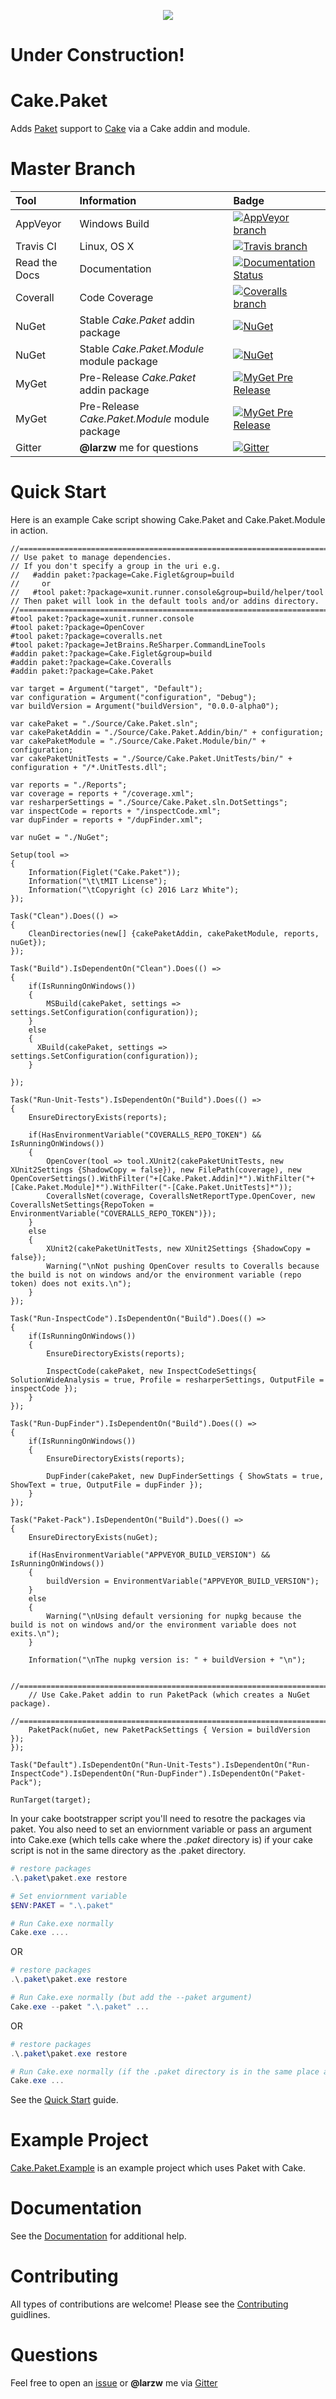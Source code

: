 <p align="center">
  <a href="https://github.com/larzw/Cake.Paket"><img src="https://raw.githubusercontent.com/larzw/Cake.Paket/master/Documentation/Images/CakePaketLogo.png" /></a>
</p>

# Under Construction!

# Cake.Paket

Adds [Paket](https://fsprojects.github.io/Paket/) support to [Cake](http://cakebuild.net/) via a Cake addin and module.

# Master Branch

|Tool|Information|Badge|
|:--|:--|:--|
|AppVeyor|Windows Build|[![AppVeyor branch](https://img.shields.io/appveyor/ci/larzw/Cake-Paket/master.svg)](https://ci.appveyor.com/project/larzw/cake-paket/branch/master)|
|Travis CI|Linux, OS X|[![Travis branch](https://img.shields.io/travis/larzw/Cake.Paket/master.svg)](https://travis-ci.org/larzw/Cake.Paket)|
|Read the Docs|Documentation|[![Documentation Status](https://readthedocs.org/projects/cakepaket/badge/?version=latest)](http://cakepaket.readthedocs.io/en/latest/?badge=latest)|
|Coverall|Code Coverage|[![Coveralls branch](https://img.shields.io/coveralls/larzw/Cake.Paket/master.svg)](https://coveralls.io/github/larzw/Cake.Paket?branch=master)|
|NuGet|Stable *Cake.Paket* addin package|[![NuGet](https://img.shields.io/nuget/v/Cake.Paket.svg)](https://www.nuget.org/packages/Cake.Paket/)
|NuGet|Stable *Cake.Paket.Module* module package|[![NuGet](https://img.shields.io/nuget/v/Cake.Paket.Module.svg)](https://www.nuget.org/packages/Cake.Paket.Module/)
|MyGet|Pre-Release *Cake.Paket* addin package|[![MyGet Pre Release](https://img.shields.io/myget/mathphysics/vpre/Cake.Paket.svg)](https://www.myget.org/feed/mathphysics/package/nuget/Cake.Paket)
|MyGet|Pre-Release *Cake.Paket.Module* module package|[![MyGet Pre Release](https://img.shields.io/myget/mathphysics/vpre/Cake.Paket.Module.svg)](https://www.myget.org/feed/mathphysics/package/nuget/Cake.Paket.Module)
|Gitter|**@larzw** me for questions|[![Gitter](https://img.shields.io/gitter/room/nwjs/nw.js.svg?maxAge=2592000)](https://gitter.im/cake-contrib/Lobby)|

# Quick Start

Here is an example Cake script showing Cake.Paket and Cake.Paket.Module in action.

```cake
//=================================================================================================
// Use paket to manage dependencies.
// If you don't specify a group in the uri e.g.
//   #addin paket:?package=Cake.Figlet&group=build
//     or
//   #tool paket:?package=xunit.runner.console&group=build/helper/tool
// Then paket will look in the default tools and/or addins directory.
//=================================================================================================
#tool paket:?package=xunit.runner.console
#tool paket:?package=OpenCover
#tool paket:?package=coveralls.net
#tool paket:?package=JetBrains.ReSharper.CommandLineTools
#addin paket:?package=Cake.Figlet&group=build
#addin paket:?package=Cake.Coveralls
#addin paket:?package=Cake.Paket

var target = Argument("target", "Default");
var configuration = Argument("configuration", "Debug");
var buildVersion = Argument("buildVersion", "0.0.0-alpha0");

var cakePaket = "./Source/Cake.Paket.sln";
var cakePaketAddin = "./Source/Cake.Paket.Addin/bin/" + configuration;
var cakePaketModule = "./Source/Cake.Paket.Module/bin/" + configuration;
var cakePaketUnitTests = "./Source/Cake.Paket.UnitTests/bin/" + configuration + "/*.UnitTests.dll";

var reports = "./Reports";
var coverage = reports + "/coverage.xml";
var resharperSettings = "./Source/Cake.Paket.sln.DotSettings";
var inspectCode = reports + "/inspectCode.xml";
var dupFinder = reports + "/dupFinder.xml";

var nuGet = "./NuGet";

Setup(tool =>
{
    Information(Figlet("Cake.Paket"));
    Information("\t\tMIT License");
    Information("\tCopyright (c) 2016 Larz White");
});

Task("Clean").Does(() =>
{
    CleanDirectories(new[] {cakePaketAddin, cakePaketModule, reports, nuGet});
});

Task("Build").IsDependentOn("Clean").Does(() =>
{
    if(IsRunningOnWindows())
    {
        MSBuild(cakePaket, settings => settings.SetConfiguration(configuration));
    }
    else
    {
      XBuild(cakePaket, settings => settings.SetConfiguration(configuration));
    }

});

Task("Run-Unit-Tests").IsDependentOn("Build").Does(() =>
{
    EnsureDirectoryExists(reports);

    if(HasEnvironmentVariable("COVERALLS_REPO_TOKEN") && IsRunningOnWindows())
    {
        OpenCover(tool => tool.XUnit2(cakePaketUnitTests, new XUnit2Settings {ShadowCopy = false}), new FilePath(coverage), new OpenCoverSettings().WithFilter("+[Cake.Paket.Addin]*").WithFilter("+[Cake.Paket.Module]*").WithFilter("-[Cake.Paket.UnitTests]*"));
        CoverallsNet(coverage, CoverallsNetReportType.OpenCover, new CoverallsNetSettings{RepoToken = EnvironmentVariable("COVERALLS_REPO_TOKEN")});
    }
    else
    {
        XUnit2(cakePaketUnitTests, new XUnit2Settings {ShadowCopy = false});
        Warning("\nNot pushing OpenCover results to Coveralls because the build is not on windows and/or the environment variable (repo token) does not exits.\n");
    }
});

Task("Run-InspectCode").IsDependentOn("Build").Does(() =>
{
    if(IsRunningOnWindows())
    {
        EnsureDirectoryExists(reports);

        InspectCode(cakePaket, new InspectCodeSettings{ SolutionWideAnalysis = true, Profile = resharperSettings, OutputFile = inspectCode });
    }
});

Task("Run-DupFinder").IsDependentOn("Build").Does(() =>
{
    if(IsRunningOnWindows())
    {
        EnsureDirectoryExists(reports);

        DupFinder(cakePaket, new DupFinderSettings { ShowStats = true, ShowText = true, OutputFile = dupFinder });
    }
});

Task("Paket-Pack").IsDependentOn("Build").Does(() =>
{
    EnsureDirectoryExists(nuGet);

    if(HasEnvironmentVariable("APPVEYOR_BUILD_VERSION") && IsRunningOnWindows())
    {
        buildVersion = EnvironmentVariable("APPVEYOR_BUILD_VERSION");
    }
    else
    {
        Warning("\nUsing default versioning for nupkg because the build is not on windows and/or the environment variable does not exits.\n");
    }

    Information("\nThe nupkg version is: " + buildVersion + "\n");

    //=======================================================================
    // Use Cake.Paket addin to run PaketPack (which creates a NuGet package).
    //=======================================================================
    PaketPack(nuGet, new PaketPackSettings { Version = buildVersion });
});

Task("Default").IsDependentOn("Run-Unit-Tests").IsDependentOn("Run-InspectCode").IsDependentOn("Run-DupFinder").IsDependentOn("Paket-Pack");

RunTarget(target);

```

In your cake bootstrapper script you'll need to resotre the packages via paket. You also need to set an enviornment variable or pass an argument into Cake.exe (which tells cake where the *.paket* directory is) if your cake script is not in the same directory as the .paket directory.

```powershell
# restore packages
.\.paket\paket.exe restore

# Set enviornment variable
$ENV:PAKET = ".\.paket"

# Run Cake.exe normally
Cake.exe ....
```

OR

```powershell
# restore packages
.\.paket\paket.exe restore

# Run Cake.exe normally (but add the --paket argument)
Cake.exe --paket ".\.paket" ...
```

OR

```powershell
# restore packages
.\.paket\paket.exe restore

# Run Cake.exe normally (if the .paket directory is in the same place as build.cake)
Cake.exe ...
```

See the [Quick Start](http://cakepaket.readthedocs.io/en/latest/QuickStart/) guide.

# Example Project

[Cake.Paket.Example](https://github.com/larzw/Cake.Paket.Example) is an example project which uses Paket with Cake.

# Documentation

See the [Documentation](http://cakepaket.readthedocs.io/en/latest/) for additional help.

# Contributing

All types of contributions are welcome! Please see the [Contributing](https://github.com/larzw/Cake.Paket/blob/master/.github/CONTRIBUTING.md) guidlines.

# Questions

Feel free to open an [issue](https://github.com/larzw/Cake.Paket/issues) or **@larzw** me via [Gitter](https://gitter.im/cake-contrib/Lobby)
